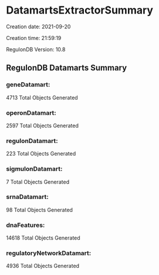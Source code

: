 # DatamartsExtractorSummary 
Creation date: 2021-09-20
 
Creation time: 21:59:19
 
RegulonDB Version: 10.8 

## RegulonDB Datamarts Summary 

 ### geneDatamart: 
 4713 Total Objects Generated
 ### operonDatamart: 
 2597 Total Objects Generated
 ### regulonDatamart: 
 223 Total Objects Generated
 ### sigmulonDatamart: 
 7 Total Objects Generated
 ### srnaDatamart: 
 98 Total Objects Generated
 ### dnaFeatures: 
 14618 Total Objects Generated
 ### regulatoryNetworkDatamart: 
 4936 Total Objects Generated